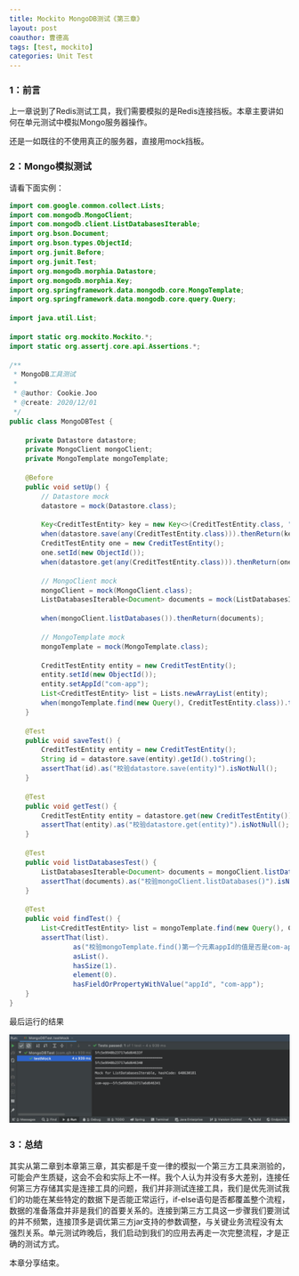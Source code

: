 ```yaml
---
title: Mockito MongoDB测试《第三章》
layout: post
coauthor: 曹德高
tags: [test, mockito]
categories: Unit Test
---
```


### 1：前言

上一章说到了Redis测试工具，我们需要模拟的是Redis连接挡板。本章主要讲如何在单元测试中模拟Mongo服务器操作。

还是一如既往的不使用真正的服务器，直接用mock挡板。

### 2：Mongo模拟测试

请看下面实例：

```java
import com.google.common.collect.Lists;
import com.mongodb.MongoClient;
import com.mongodb.client.ListDatabasesIterable;
import org.bson.Document;
import org.bson.types.ObjectId;
import org.junit.Before;
import org.junit.Test;
import org.mongodb.morphia.Datastore;
import org.mongodb.morphia.Key;
import org.springframework.data.mongodb.core.MongoTemplate;
import org.springframework.data.mongodb.core.query.Query;

import java.util.List;

import static org.mockito.Mockito.*;
import static org.assertj.core.api.Assertions.*;

/**
 * MongoDB工具测试
 *
 * @author: Cookie.Joo
 * @create: 2020/12/01
 */
public class MongoDBTest {

    private Datastore datastore;
    private MongoClient mongoClient;
    private MongoTemplate mongoTemplate;

    @Before
    public void setUp() {
        // Datastore mock
        datastore = mock(Datastore.class);

        Key<CreditTestEntity> key = new Key<>(CreditTestEntity.class, "CreditTestEntity", new ObjectId());
        when(datastore.save(any(CreditTestEntity.class))).thenReturn(key);
        CreditTestEntity one = new CreditTestEntity();
        one.setId(new ObjectId());
        when(datastore.get(any(CreditTestEntity.class))).thenReturn(one);

        // MongoClient mock
        mongoClient = mock(MongoClient.class);
        ListDatabasesIterable<Document> documents = mock(ListDatabasesIterable.class);

        when(mongoClient.listDatabases()).thenReturn(documents);

        // MongoTemplate mock
        mongoTemplate = mock(MongoTemplate.class);

        CreditTestEntity entity = new CreditTestEntity();
        entity.setId(new ObjectId());
        entity.setAppId("com-app");
        List<CreditTestEntity> list = Lists.newArrayList(entity);
        when(mongoTemplate.find(new Query(), CreditTestEntity.class)).thenReturn(list);
    }

    @Test
    public void saveTest() {
        CreditTestEntity entity = new CreditTestEntity();
        String id = datastore.save(entity).getId().toString();
        assertThat(id).as("校验datastore.save(entity)").isNotNull();
    }

    @Test
    public void getTest() {
        CreditTestEntity entity = datastore.get(new CreditTestEntity());
        assertThat(entity).as("校验datastore.get(entity)").isNotNull();
    }

    @Test
    public void listDatabasesTest() {
        ListDatabasesIterable<Document> documents = mongoClient.listDatabases();
        assertThat(documents).as("校验mongoClient.listDatabases()").isNotNull();
    }

    @Test
    public void findTest() {
        List<CreditTestEntity> list = mongoTemplate.find(new Query(), CreditTestEntity.class);
        assertThat(list).
                as("校验mongoTemplate.find()第一个元素appId的值是否是com-app").
                asList().
                hasSize(1).
                element(0).
                hasFieldOrPropertyWithValue("appId", "com-app");
    }
}
```

最后运行的结果

![image-20201201145854005](/images/mockito-test-mongo/image-20201201145854005.png)

### 3：总结

其实从第二章到本章第三章，其实都是千变一律的模拟一个第三方工具来测验的，可能会产生质疑，这会不会和实际上不一样。我个人认为并没有多大差别，连接任何第三方存储其实是连接工具的问题，我们并非测试连接工具，我们是优先测试我们的功能在某些特定的数据下是否能正常运行，if-else语句是否都覆盖整个流程，数据的准备落盘并非是我们的首要关系的。连接到第三方工具这一步骤我们要测试的并不频繁，连接顶多是调优第三方jar支持的参数调整，与关键业务流程没有太强烈关系。单元测试昨晚后，我们启动到我们的应用去再走一次完整流程，才是正确的测试方式。

本章分享结束。

